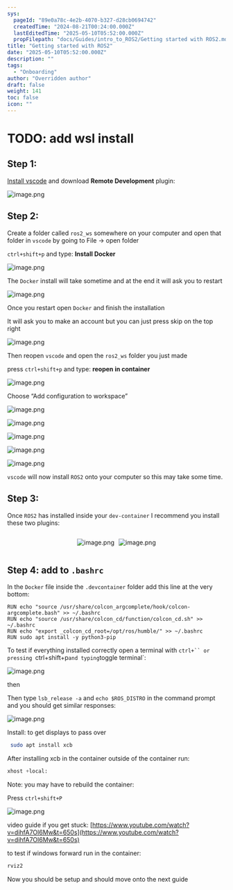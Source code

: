 ```yaml
---
sys:
  pageId: "89e0a78c-4e2b-4070-b327-d28cb0694742"
  createdTime: "2024-08-21T00:24:00.000Z"
  lastEditedTime: "2025-05-10T05:52:00.000Z"
  propFilepath: "docs/Guides/intro_to_ROS2/Getting started with ROS2.md"
title: "Getting started with ROS2"
date: "2025-05-10T05:52:00.000Z"
description: ""
tags:
  - "Onboarding"
author: "Overridden author"
draft: false
weight: 141
toc: false
icon: ""
---
```


# TODO: add wsl install

## Step 1:

[Install vscode](https://code.visualstudio.com/download) and download **Remote Development** plugin:

![image.png](https://prod-files-secure.s3.us-west-2.amazonaws.com/d518164a-d88e-44d1-a4ee-3adb3bd8bce0/efb52993-1881-4a40-b95e-6f020334f022/image.png?X-Amz-Algorithm=AWS4-HMAC-SHA256&X-Amz-Content-Sha256=UNSIGNED-PAYLOAD&X-Amz-Credential=ASIAZI2LB466QNR2XYW3%2F20250515%2Fus-west-2%2Fs3%2Faws4_request&X-Amz-Date=20250515T150928Z&X-Amz-Expires=3600&X-Amz-Security-Token=IQoJb3JpZ2luX2VjEHcaCXVzLXdlc3QtMiJHMEUCIQCQZss8nY0uTyDst%2FJ%2FD32K9YMoAQzDqnlTn%2BkGV0xTSAIgdCHpYUt5l8sIunBPU%2BYKXnT115Vw4X%2FDeFjSQd5F0VAq%2FwMILxAAGgw2Mzc0MjMxODM4MDUiDC7qbLYYoXlQF5W2iircA7MrlDiJUbU20y0gRF9kL7dIKS2V%2FfeqGbpRXVlt5pTVo3R8SSuzvC2djX4BmZ%2FoKLVRbn4byhG0vENCPyIjWYljkYteT%2B441TdnMWEZrspJqb7GIwur3118kGtkv1u5tEnMGdhvYMgTKSrxvTPDaV1cyk2kr%2FyV4VhVP%2FsSxHHW8oy7i1MzZaOINrv7MNXeI%2Baq6nmq2bW6%2F%2F0EhAAnKPFGD2yWyCv9x7eQISQBOVpatmT0wiK2SWVs7JYqcmwokNCTn5vi9FQzVttbGIq%2Bic7lurWMUoS6ZtgCV%2BP4sxfAhx5jdL7iaKsHzfz%2BHNRY5GuSPaM7p6qxUyrpBdxL6DHQFCBGZlGLRFQeYnct3rjxp5ii3oWDkHg6gr%2BSUVVXruRb9VqUUtBLwgOpz9n2YG0Dg5s8fXYUVf7SZ1M3J5r9wDbW8aoo9LZI93wNwd6OvNWtfqLv%2B7uNSyrr8vLHAoniqASILDNy4iAuJwxUISUx7COSTuoLwmiciSpa89ZR55Fqvcn65NzJ5OPrETMmKLwmFS1Xlfu%2Fi0K1Fm%2FVdPv22u6oy8cYOqhWQIPZqf4SjbkEYTfvmj7WohCQVT%2FdPUUhs%2BYEt8xxxqVXfPg2Ig%2F%2BkwTEZHP6q1y6lIFAMJfwl8EGOqUBQeYrnG88EQvcQhUSUv4KfWG%2FQrZokmY4cJjQ7zuCdaekPacK7luXE6h85hmzvzFTLLwN8BtplOu%2BeJvaf6Nn07%2FdN%2FkfgTvmY5IiN2rEAlWutAdCGIMeQJ9esCDM5%2Bnd5t1Ydcqi0dQNr1p3FT%2Bt4MmFvqzH6Sl%2FzAYrV3OfeIksARYeJbYjni5EFEcWb0HAA1E%2FX4aoLPj14IqIFMjI9s4Ss8Il&X-Amz-Signature=f1d961f58190c51e0a9b8a2634606cb72c49e6fce83ecc2c587c5319f59a6261&X-Amz-SignedHeaders=host&x-id=GetObject)

## Step 2:

Create a folder called `ros2_ws` somewhere on your computer and open that folder in `vscode` by going to File → open folder 

`ctrl+shift+p` and type: **Install Docker**

![image.png](https://prod-files-secure.s3.us-west-2.amazonaws.com/d518164a-d88e-44d1-a4ee-3adb3bd8bce0/2269dc0e-1cd5-47ff-bceb-c04ad9b2eab0/image.png?X-Amz-Algorithm=AWS4-HMAC-SHA256&X-Amz-Content-Sha256=UNSIGNED-PAYLOAD&X-Amz-Credential=ASIAZI2LB466QNR2XYW3%2F20250515%2Fus-west-2%2Fs3%2Faws4_request&X-Amz-Date=20250515T150928Z&X-Amz-Expires=3600&X-Amz-Security-Token=IQoJb3JpZ2luX2VjEHcaCXVzLXdlc3QtMiJHMEUCIQCQZss8nY0uTyDst%2FJ%2FD32K9YMoAQzDqnlTn%2BkGV0xTSAIgdCHpYUt5l8sIunBPU%2BYKXnT115Vw4X%2FDeFjSQd5F0VAq%2FwMILxAAGgw2Mzc0MjMxODM4MDUiDC7qbLYYoXlQF5W2iircA7MrlDiJUbU20y0gRF9kL7dIKS2V%2FfeqGbpRXVlt5pTVo3R8SSuzvC2djX4BmZ%2FoKLVRbn4byhG0vENCPyIjWYljkYteT%2B441TdnMWEZrspJqb7GIwur3118kGtkv1u5tEnMGdhvYMgTKSrxvTPDaV1cyk2kr%2FyV4VhVP%2FsSxHHW8oy7i1MzZaOINrv7MNXeI%2Baq6nmq2bW6%2F%2F0EhAAnKPFGD2yWyCv9x7eQISQBOVpatmT0wiK2SWVs7JYqcmwokNCTn5vi9FQzVttbGIq%2Bic7lurWMUoS6ZtgCV%2BP4sxfAhx5jdL7iaKsHzfz%2BHNRY5GuSPaM7p6qxUyrpBdxL6DHQFCBGZlGLRFQeYnct3rjxp5ii3oWDkHg6gr%2BSUVVXruRb9VqUUtBLwgOpz9n2YG0Dg5s8fXYUVf7SZ1M3J5r9wDbW8aoo9LZI93wNwd6OvNWtfqLv%2B7uNSyrr8vLHAoniqASILDNy4iAuJwxUISUx7COSTuoLwmiciSpa89ZR55Fqvcn65NzJ5OPrETMmKLwmFS1Xlfu%2Fi0K1Fm%2FVdPv22u6oy8cYOqhWQIPZqf4SjbkEYTfvmj7WohCQVT%2FdPUUhs%2BYEt8xxxqVXfPg2Ig%2F%2BkwTEZHP6q1y6lIFAMJfwl8EGOqUBQeYrnG88EQvcQhUSUv4KfWG%2FQrZokmY4cJjQ7zuCdaekPacK7luXE6h85hmzvzFTLLwN8BtplOu%2BeJvaf6Nn07%2FdN%2FkfgTvmY5IiN2rEAlWutAdCGIMeQJ9esCDM5%2Bnd5t1Ydcqi0dQNr1p3FT%2Bt4MmFvqzH6Sl%2FzAYrV3OfeIksARYeJbYjni5EFEcWb0HAA1E%2FX4aoLPj14IqIFMjI9s4Ss8Il&X-Amz-Signature=a1837b47536d67b8b6552186bbee470b070205d5c904da17cfa403bea05c3106&X-Amz-SignedHeaders=host&x-id=GetObject)

The `Docker` install will take sometime and at the end it will ask you to restart

![image.png](https://prod-files-secure.s3.us-west-2.amazonaws.com/d518164a-d88e-44d1-a4ee-3adb3bd8bce0/ed233f78-be33-4b1f-b89c-9c346c0e961e/image.png?X-Amz-Algorithm=AWS4-HMAC-SHA256&X-Amz-Content-Sha256=UNSIGNED-PAYLOAD&X-Amz-Credential=ASIAZI2LB466QNR2XYW3%2F20250515%2Fus-west-2%2Fs3%2Faws4_request&X-Amz-Date=20250515T150928Z&X-Amz-Expires=3600&X-Amz-Security-Token=IQoJb3JpZ2luX2VjEHcaCXVzLXdlc3QtMiJHMEUCIQCQZss8nY0uTyDst%2FJ%2FD32K9YMoAQzDqnlTn%2BkGV0xTSAIgdCHpYUt5l8sIunBPU%2BYKXnT115Vw4X%2FDeFjSQd5F0VAq%2FwMILxAAGgw2Mzc0MjMxODM4MDUiDC7qbLYYoXlQF5W2iircA7MrlDiJUbU20y0gRF9kL7dIKS2V%2FfeqGbpRXVlt5pTVo3R8SSuzvC2djX4BmZ%2FoKLVRbn4byhG0vENCPyIjWYljkYteT%2B441TdnMWEZrspJqb7GIwur3118kGtkv1u5tEnMGdhvYMgTKSrxvTPDaV1cyk2kr%2FyV4VhVP%2FsSxHHW8oy7i1MzZaOINrv7MNXeI%2Baq6nmq2bW6%2F%2F0EhAAnKPFGD2yWyCv9x7eQISQBOVpatmT0wiK2SWVs7JYqcmwokNCTn5vi9FQzVttbGIq%2Bic7lurWMUoS6ZtgCV%2BP4sxfAhx5jdL7iaKsHzfz%2BHNRY5GuSPaM7p6qxUyrpBdxL6DHQFCBGZlGLRFQeYnct3rjxp5ii3oWDkHg6gr%2BSUVVXruRb9VqUUtBLwgOpz9n2YG0Dg5s8fXYUVf7SZ1M3J5r9wDbW8aoo9LZI93wNwd6OvNWtfqLv%2B7uNSyrr8vLHAoniqASILDNy4iAuJwxUISUx7COSTuoLwmiciSpa89ZR55Fqvcn65NzJ5OPrETMmKLwmFS1Xlfu%2Fi0K1Fm%2FVdPv22u6oy8cYOqhWQIPZqf4SjbkEYTfvmj7WohCQVT%2FdPUUhs%2BYEt8xxxqVXfPg2Ig%2F%2BkwTEZHP6q1y6lIFAMJfwl8EGOqUBQeYrnG88EQvcQhUSUv4KfWG%2FQrZokmY4cJjQ7zuCdaekPacK7luXE6h85hmzvzFTLLwN8BtplOu%2BeJvaf6Nn07%2FdN%2FkfgTvmY5IiN2rEAlWutAdCGIMeQJ9esCDM5%2Bnd5t1Ydcqi0dQNr1p3FT%2Bt4MmFvqzH6Sl%2FzAYrV3OfeIksARYeJbYjni5EFEcWb0HAA1E%2FX4aoLPj14IqIFMjI9s4Ss8Il&X-Amz-Signature=40feadad810b3c303e516ecadfeadd68f12efa2ee3fb29362250d3b29f1984d9&X-Amz-SignedHeaders=host&x-id=GetObject)

Once you restart open `Docker` and finish the installation

It will ask you to make an account but you can just press skip on the top right

![image.png](https://prod-files-secure.s3.us-west-2.amazonaws.com/d518164a-d88e-44d1-a4ee-3adb3bd8bce0/21010ad9-1659-4fd9-9f59-9932a09b2a3d/image.png?X-Amz-Algorithm=AWS4-HMAC-SHA256&X-Amz-Content-Sha256=UNSIGNED-PAYLOAD&X-Amz-Credential=ASIAZI2LB466QNR2XYW3%2F20250515%2Fus-west-2%2Fs3%2Faws4_request&X-Amz-Date=20250515T150928Z&X-Amz-Expires=3600&X-Amz-Security-Token=IQoJb3JpZ2luX2VjEHcaCXVzLXdlc3QtMiJHMEUCIQCQZss8nY0uTyDst%2FJ%2FD32K9YMoAQzDqnlTn%2BkGV0xTSAIgdCHpYUt5l8sIunBPU%2BYKXnT115Vw4X%2FDeFjSQd5F0VAq%2FwMILxAAGgw2Mzc0MjMxODM4MDUiDC7qbLYYoXlQF5W2iircA7MrlDiJUbU20y0gRF9kL7dIKS2V%2FfeqGbpRXVlt5pTVo3R8SSuzvC2djX4BmZ%2FoKLVRbn4byhG0vENCPyIjWYljkYteT%2B441TdnMWEZrspJqb7GIwur3118kGtkv1u5tEnMGdhvYMgTKSrxvTPDaV1cyk2kr%2FyV4VhVP%2FsSxHHW8oy7i1MzZaOINrv7MNXeI%2Baq6nmq2bW6%2F%2F0EhAAnKPFGD2yWyCv9x7eQISQBOVpatmT0wiK2SWVs7JYqcmwokNCTn5vi9FQzVttbGIq%2Bic7lurWMUoS6ZtgCV%2BP4sxfAhx5jdL7iaKsHzfz%2BHNRY5GuSPaM7p6qxUyrpBdxL6DHQFCBGZlGLRFQeYnct3rjxp5ii3oWDkHg6gr%2BSUVVXruRb9VqUUtBLwgOpz9n2YG0Dg5s8fXYUVf7SZ1M3J5r9wDbW8aoo9LZI93wNwd6OvNWtfqLv%2B7uNSyrr8vLHAoniqASILDNy4iAuJwxUISUx7COSTuoLwmiciSpa89ZR55Fqvcn65NzJ5OPrETMmKLwmFS1Xlfu%2Fi0K1Fm%2FVdPv22u6oy8cYOqhWQIPZqf4SjbkEYTfvmj7WohCQVT%2FdPUUhs%2BYEt8xxxqVXfPg2Ig%2F%2BkwTEZHP6q1y6lIFAMJfwl8EGOqUBQeYrnG88EQvcQhUSUv4KfWG%2FQrZokmY4cJjQ7zuCdaekPacK7luXE6h85hmzvzFTLLwN8BtplOu%2BeJvaf6Nn07%2FdN%2FkfgTvmY5IiN2rEAlWutAdCGIMeQJ9esCDM5%2Bnd5t1Ydcqi0dQNr1p3FT%2Bt4MmFvqzH6Sl%2FzAYrV3OfeIksARYeJbYjni5EFEcWb0HAA1E%2FX4aoLPj14IqIFMjI9s4Ss8Il&X-Amz-Signature=10ebb3a0d3f1e63655ef38b8c76184478f71198e5a41160a9c2972944ff0834a&X-Amz-SignedHeaders=host&x-id=GetObject)

Then reopen `vscode` and open the `ros2_ws` folder you just made

press `ctrl+shift+p` and type: **reopen in container**

![image.png](https://prod-files-secure.s3.us-west-2.amazonaws.com/d518164a-d88e-44d1-a4ee-3adb3bd8bce0/4e93b8c2-41ad-488c-8095-c74205196118/image.png?X-Amz-Algorithm=AWS4-HMAC-SHA256&X-Amz-Content-Sha256=UNSIGNED-PAYLOAD&X-Amz-Credential=ASIAZI2LB466QNR2XYW3%2F20250515%2Fus-west-2%2Fs3%2Faws4_request&X-Amz-Date=20250515T150928Z&X-Amz-Expires=3600&X-Amz-Security-Token=IQoJb3JpZ2luX2VjEHcaCXVzLXdlc3QtMiJHMEUCIQCQZss8nY0uTyDst%2FJ%2FD32K9YMoAQzDqnlTn%2BkGV0xTSAIgdCHpYUt5l8sIunBPU%2BYKXnT115Vw4X%2FDeFjSQd5F0VAq%2FwMILxAAGgw2Mzc0MjMxODM4MDUiDC7qbLYYoXlQF5W2iircA7MrlDiJUbU20y0gRF9kL7dIKS2V%2FfeqGbpRXVlt5pTVo3R8SSuzvC2djX4BmZ%2FoKLVRbn4byhG0vENCPyIjWYljkYteT%2B441TdnMWEZrspJqb7GIwur3118kGtkv1u5tEnMGdhvYMgTKSrxvTPDaV1cyk2kr%2FyV4VhVP%2FsSxHHW8oy7i1MzZaOINrv7MNXeI%2Baq6nmq2bW6%2F%2F0EhAAnKPFGD2yWyCv9x7eQISQBOVpatmT0wiK2SWVs7JYqcmwokNCTn5vi9FQzVttbGIq%2Bic7lurWMUoS6ZtgCV%2BP4sxfAhx5jdL7iaKsHzfz%2BHNRY5GuSPaM7p6qxUyrpBdxL6DHQFCBGZlGLRFQeYnct3rjxp5ii3oWDkHg6gr%2BSUVVXruRb9VqUUtBLwgOpz9n2YG0Dg5s8fXYUVf7SZ1M3J5r9wDbW8aoo9LZI93wNwd6OvNWtfqLv%2B7uNSyrr8vLHAoniqASILDNy4iAuJwxUISUx7COSTuoLwmiciSpa89ZR55Fqvcn65NzJ5OPrETMmKLwmFS1Xlfu%2Fi0K1Fm%2FVdPv22u6oy8cYOqhWQIPZqf4SjbkEYTfvmj7WohCQVT%2FdPUUhs%2BYEt8xxxqVXfPg2Ig%2F%2BkwTEZHP6q1y6lIFAMJfwl8EGOqUBQeYrnG88EQvcQhUSUv4KfWG%2FQrZokmY4cJjQ7zuCdaekPacK7luXE6h85hmzvzFTLLwN8BtplOu%2BeJvaf6Nn07%2FdN%2FkfgTvmY5IiN2rEAlWutAdCGIMeQJ9esCDM5%2Bnd5t1Ydcqi0dQNr1p3FT%2Bt4MmFvqzH6Sl%2FzAYrV3OfeIksARYeJbYjni5EFEcWb0HAA1E%2FX4aoLPj14IqIFMjI9s4Ss8Il&X-Amz-Signature=f863f44e67c80eb3373fdec7ebacb1bad8317769753adef48100bdc7dcf4f6cf&X-Amz-SignedHeaders=host&x-id=GetObject)

Choose “Add configuration to workspace”

![image.png](https://prod-files-secure.s3.us-west-2.amazonaws.com/d518164a-d88e-44d1-a4ee-3adb3bd8bce0/9560b282-5060-4989-ba37-97e7b2c22476/image.png?X-Amz-Algorithm=AWS4-HMAC-SHA256&X-Amz-Content-Sha256=UNSIGNED-PAYLOAD&X-Amz-Credential=ASIAZI2LB466QNR2XYW3%2F20250515%2Fus-west-2%2Fs3%2Faws4_request&X-Amz-Date=20250515T150928Z&X-Amz-Expires=3600&X-Amz-Security-Token=IQoJb3JpZ2luX2VjEHcaCXVzLXdlc3QtMiJHMEUCIQCQZss8nY0uTyDst%2FJ%2FD32K9YMoAQzDqnlTn%2BkGV0xTSAIgdCHpYUt5l8sIunBPU%2BYKXnT115Vw4X%2FDeFjSQd5F0VAq%2FwMILxAAGgw2Mzc0MjMxODM4MDUiDC7qbLYYoXlQF5W2iircA7MrlDiJUbU20y0gRF9kL7dIKS2V%2FfeqGbpRXVlt5pTVo3R8SSuzvC2djX4BmZ%2FoKLVRbn4byhG0vENCPyIjWYljkYteT%2B441TdnMWEZrspJqb7GIwur3118kGtkv1u5tEnMGdhvYMgTKSrxvTPDaV1cyk2kr%2FyV4VhVP%2FsSxHHW8oy7i1MzZaOINrv7MNXeI%2Baq6nmq2bW6%2F%2F0EhAAnKPFGD2yWyCv9x7eQISQBOVpatmT0wiK2SWVs7JYqcmwokNCTn5vi9FQzVttbGIq%2Bic7lurWMUoS6ZtgCV%2BP4sxfAhx5jdL7iaKsHzfz%2BHNRY5GuSPaM7p6qxUyrpBdxL6DHQFCBGZlGLRFQeYnct3rjxp5ii3oWDkHg6gr%2BSUVVXruRb9VqUUtBLwgOpz9n2YG0Dg5s8fXYUVf7SZ1M3J5r9wDbW8aoo9LZI93wNwd6OvNWtfqLv%2B7uNSyrr8vLHAoniqASILDNy4iAuJwxUISUx7COSTuoLwmiciSpa89ZR55Fqvcn65NzJ5OPrETMmKLwmFS1Xlfu%2Fi0K1Fm%2FVdPv22u6oy8cYOqhWQIPZqf4SjbkEYTfvmj7WohCQVT%2FdPUUhs%2BYEt8xxxqVXfPg2Ig%2F%2BkwTEZHP6q1y6lIFAMJfwl8EGOqUBQeYrnG88EQvcQhUSUv4KfWG%2FQrZokmY4cJjQ7zuCdaekPacK7luXE6h85hmzvzFTLLwN8BtplOu%2BeJvaf6Nn07%2FdN%2FkfgTvmY5IiN2rEAlWutAdCGIMeQJ9esCDM5%2Bnd5t1Ydcqi0dQNr1p3FT%2Bt4MmFvqzH6Sl%2FzAYrV3OfeIksARYeJbYjni5EFEcWb0HAA1E%2FX4aoLPj14IqIFMjI9s4Ss8Il&X-Amz-Signature=b06eb5afac24c71b987957e535469aeebf126d7f9fba1bf069b22faecd349512&X-Amz-SignedHeaders=host&x-id=GetObject)

![image.png](https://prod-files-secure.s3.us-west-2.amazonaws.com/d518164a-d88e-44d1-a4ee-3adb3bd8bce0/2ee63f81-886b-48e8-a553-dc6e5eac99e4/image.png?X-Amz-Algorithm=AWS4-HMAC-SHA256&X-Amz-Content-Sha256=UNSIGNED-PAYLOAD&X-Amz-Credential=ASIAZI2LB466QNR2XYW3%2F20250515%2Fus-west-2%2Fs3%2Faws4_request&X-Amz-Date=20250515T150928Z&X-Amz-Expires=3600&X-Amz-Security-Token=IQoJb3JpZ2luX2VjEHcaCXVzLXdlc3QtMiJHMEUCIQCQZss8nY0uTyDst%2FJ%2FD32K9YMoAQzDqnlTn%2BkGV0xTSAIgdCHpYUt5l8sIunBPU%2BYKXnT115Vw4X%2FDeFjSQd5F0VAq%2FwMILxAAGgw2Mzc0MjMxODM4MDUiDC7qbLYYoXlQF5W2iircA7MrlDiJUbU20y0gRF9kL7dIKS2V%2FfeqGbpRXVlt5pTVo3R8SSuzvC2djX4BmZ%2FoKLVRbn4byhG0vENCPyIjWYljkYteT%2B441TdnMWEZrspJqb7GIwur3118kGtkv1u5tEnMGdhvYMgTKSrxvTPDaV1cyk2kr%2FyV4VhVP%2FsSxHHW8oy7i1MzZaOINrv7MNXeI%2Baq6nmq2bW6%2F%2F0EhAAnKPFGD2yWyCv9x7eQISQBOVpatmT0wiK2SWVs7JYqcmwokNCTn5vi9FQzVttbGIq%2Bic7lurWMUoS6ZtgCV%2BP4sxfAhx5jdL7iaKsHzfz%2BHNRY5GuSPaM7p6qxUyrpBdxL6DHQFCBGZlGLRFQeYnct3rjxp5ii3oWDkHg6gr%2BSUVVXruRb9VqUUtBLwgOpz9n2YG0Dg5s8fXYUVf7SZ1M3J5r9wDbW8aoo9LZI93wNwd6OvNWtfqLv%2B7uNSyrr8vLHAoniqASILDNy4iAuJwxUISUx7COSTuoLwmiciSpa89ZR55Fqvcn65NzJ5OPrETMmKLwmFS1Xlfu%2Fi0K1Fm%2FVdPv22u6oy8cYOqhWQIPZqf4SjbkEYTfvmj7WohCQVT%2FdPUUhs%2BYEt8xxxqVXfPg2Ig%2F%2BkwTEZHP6q1y6lIFAMJfwl8EGOqUBQeYrnG88EQvcQhUSUv4KfWG%2FQrZokmY4cJjQ7zuCdaekPacK7luXE6h85hmzvzFTLLwN8BtplOu%2BeJvaf6Nn07%2FdN%2FkfgTvmY5IiN2rEAlWutAdCGIMeQJ9esCDM5%2Bnd5t1Ydcqi0dQNr1p3FT%2Bt4MmFvqzH6Sl%2FzAYrV3OfeIksARYeJbYjni5EFEcWb0HAA1E%2FX4aoLPj14IqIFMjI9s4Ss8Il&X-Amz-Signature=bc8a4ce5c2c26940c94d2254c8a5ba0614f5d3bee4edb8a0b1016d69f679b899&X-Amz-SignedHeaders=host&x-id=GetObject)

![image.png](https://prod-files-secure.s3.us-west-2.amazonaws.com/d518164a-d88e-44d1-a4ee-3adb3bd8bce0/ae1580b2-b048-407e-aed9-b584224a7a04/image.png?X-Amz-Algorithm=AWS4-HMAC-SHA256&X-Amz-Content-Sha256=UNSIGNED-PAYLOAD&X-Amz-Credential=ASIAZI2LB466QNR2XYW3%2F20250515%2Fus-west-2%2Fs3%2Faws4_request&X-Amz-Date=20250515T150928Z&X-Amz-Expires=3600&X-Amz-Security-Token=IQoJb3JpZ2luX2VjEHcaCXVzLXdlc3QtMiJHMEUCIQCQZss8nY0uTyDst%2FJ%2FD32K9YMoAQzDqnlTn%2BkGV0xTSAIgdCHpYUt5l8sIunBPU%2BYKXnT115Vw4X%2FDeFjSQd5F0VAq%2FwMILxAAGgw2Mzc0MjMxODM4MDUiDC7qbLYYoXlQF5W2iircA7MrlDiJUbU20y0gRF9kL7dIKS2V%2FfeqGbpRXVlt5pTVo3R8SSuzvC2djX4BmZ%2FoKLVRbn4byhG0vENCPyIjWYljkYteT%2B441TdnMWEZrspJqb7GIwur3118kGtkv1u5tEnMGdhvYMgTKSrxvTPDaV1cyk2kr%2FyV4VhVP%2FsSxHHW8oy7i1MzZaOINrv7MNXeI%2Baq6nmq2bW6%2F%2F0EhAAnKPFGD2yWyCv9x7eQISQBOVpatmT0wiK2SWVs7JYqcmwokNCTn5vi9FQzVttbGIq%2Bic7lurWMUoS6ZtgCV%2BP4sxfAhx5jdL7iaKsHzfz%2BHNRY5GuSPaM7p6qxUyrpBdxL6DHQFCBGZlGLRFQeYnct3rjxp5ii3oWDkHg6gr%2BSUVVXruRb9VqUUtBLwgOpz9n2YG0Dg5s8fXYUVf7SZ1M3J5r9wDbW8aoo9LZI93wNwd6OvNWtfqLv%2B7uNSyrr8vLHAoniqASILDNy4iAuJwxUISUx7COSTuoLwmiciSpa89ZR55Fqvcn65NzJ5OPrETMmKLwmFS1Xlfu%2Fi0K1Fm%2FVdPv22u6oy8cYOqhWQIPZqf4SjbkEYTfvmj7WohCQVT%2FdPUUhs%2BYEt8xxxqVXfPg2Ig%2F%2BkwTEZHP6q1y6lIFAMJfwl8EGOqUBQeYrnG88EQvcQhUSUv4KfWG%2FQrZokmY4cJjQ7zuCdaekPacK7luXE6h85hmzvzFTLLwN8BtplOu%2BeJvaf6Nn07%2FdN%2FkfgTvmY5IiN2rEAlWutAdCGIMeQJ9esCDM5%2Bnd5t1Ydcqi0dQNr1p3FT%2Bt4MmFvqzH6Sl%2FzAYrV3OfeIksARYeJbYjni5EFEcWb0HAA1E%2FX4aoLPj14IqIFMjI9s4Ss8Il&X-Amz-Signature=738e94201ebcce7c7c6dbcd51081699f142782874fa79e23fdb3454236127757&X-Amz-SignedHeaders=host&x-id=GetObject)

![image.png](https://prod-files-secure.s3.us-west-2.amazonaws.com/d518164a-d88e-44d1-a4ee-3adb3bd8bce0/53255b28-f75e-430f-b9e3-c0ac8577e42b/image.png?X-Amz-Algorithm=AWS4-HMAC-SHA256&X-Amz-Content-Sha256=UNSIGNED-PAYLOAD&X-Amz-Credential=ASIAZI2LB466QNR2XYW3%2F20250515%2Fus-west-2%2Fs3%2Faws4_request&X-Amz-Date=20250515T150928Z&X-Amz-Expires=3600&X-Amz-Security-Token=IQoJb3JpZ2luX2VjEHcaCXVzLXdlc3QtMiJHMEUCIQCQZss8nY0uTyDst%2FJ%2FD32K9YMoAQzDqnlTn%2BkGV0xTSAIgdCHpYUt5l8sIunBPU%2BYKXnT115Vw4X%2FDeFjSQd5F0VAq%2FwMILxAAGgw2Mzc0MjMxODM4MDUiDC7qbLYYoXlQF5W2iircA7MrlDiJUbU20y0gRF9kL7dIKS2V%2FfeqGbpRXVlt5pTVo3R8SSuzvC2djX4BmZ%2FoKLVRbn4byhG0vENCPyIjWYljkYteT%2B441TdnMWEZrspJqb7GIwur3118kGtkv1u5tEnMGdhvYMgTKSrxvTPDaV1cyk2kr%2FyV4VhVP%2FsSxHHW8oy7i1MzZaOINrv7MNXeI%2Baq6nmq2bW6%2F%2F0EhAAnKPFGD2yWyCv9x7eQISQBOVpatmT0wiK2SWVs7JYqcmwokNCTn5vi9FQzVttbGIq%2Bic7lurWMUoS6ZtgCV%2BP4sxfAhx5jdL7iaKsHzfz%2BHNRY5GuSPaM7p6qxUyrpBdxL6DHQFCBGZlGLRFQeYnct3rjxp5ii3oWDkHg6gr%2BSUVVXruRb9VqUUtBLwgOpz9n2YG0Dg5s8fXYUVf7SZ1M3J5r9wDbW8aoo9LZI93wNwd6OvNWtfqLv%2B7uNSyrr8vLHAoniqASILDNy4iAuJwxUISUx7COSTuoLwmiciSpa89ZR55Fqvcn65NzJ5OPrETMmKLwmFS1Xlfu%2Fi0K1Fm%2FVdPv22u6oy8cYOqhWQIPZqf4SjbkEYTfvmj7WohCQVT%2FdPUUhs%2BYEt8xxxqVXfPg2Ig%2F%2BkwTEZHP6q1y6lIFAMJfwl8EGOqUBQeYrnG88EQvcQhUSUv4KfWG%2FQrZokmY4cJjQ7zuCdaekPacK7luXE6h85hmzvzFTLLwN8BtplOu%2BeJvaf6Nn07%2FdN%2FkfgTvmY5IiN2rEAlWutAdCGIMeQJ9esCDM5%2Bnd5t1Ydcqi0dQNr1p3FT%2Bt4MmFvqzH6Sl%2FzAYrV3OfeIksARYeJbYjni5EFEcWb0HAA1E%2FX4aoLPj14IqIFMjI9s4Ss8Il&X-Amz-Signature=5ff7e77247fa6614fc1af6242c628891e9851a6a5bee374d88d6895ab411a4ef&X-Amz-SignedHeaders=host&x-id=GetObject)

![image.png](https://prod-files-secure.s3.us-west-2.amazonaws.com/d518164a-d88e-44d1-a4ee-3adb3bd8bce0/7c562767-5af9-4ffb-97d1-327bcdf4ee00/image.png?X-Amz-Algorithm=AWS4-HMAC-SHA256&X-Amz-Content-Sha256=UNSIGNED-PAYLOAD&X-Amz-Credential=ASIAZI2LB466QNR2XYW3%2F20250515%2Fus-west-2%2Fs3%2Faws4_request&X-Amz-Date=20250515T150928Z&X-Amz-Expires=3600&X-Amz-Security-Token=IQoJb3JpZ2luX2VjEHcaCXVzLXdlc3QtMiJHMEUCIQCQZss8nY0uTyDst%2FJ%2FD32K9YMoAQzDqnlTn%2BkGV0xTSAIgdCHpYUt5l8sIunBPU%2BYKXnT115Vw4X%2FDeFjSQd5F0VAq%2FwMILxAAGgw2Mzc0MjMxODM4MDUiDC7qbLYYoXlQF5W2iircA7MrlDiJUbU20y0gRF9kL7dIKS2V%2FfeqGbpRXVlt5pTVo3R8SSuzvC2djX4BmZ%2FoKLVRbn4byhG0vENCPyIjWYljkYteT%2B441TdnMWEZrspJqb7GIwur3118kGtkv1u5tEnMGdhvYMgTKSrxvTPDaV1cyk2kr%2FyV4VhVP%2FsSxHHW8oy7i1MzZaOINrv7MNXeI%2Baq6nmq2bW6%2F%2F0EhAAnKPFGD2yWyCv9x7eQISQBOVpatmT0wiK2SWVs7JYqcmwokNCTn5vi9FQzVttbGIq%2Bic7lurWMUoS6ZtgCV%2BP4sxfAhx5jdL7iaKsHzfz%2BHNRY5GuSPaM7p6qxUyrpBdxL6DHQFCBGZlGLRFQeYnct3rjxp5ii3oWDkHg6gr%2BSUVVXruRb9VqUUtBLwgOpz9n2YG0Dg5s8fXYUVf7SZ1M3J5r9wDbW8aoo9LZI93wNwd6OvNWtfqLv%2B7uNSyrr8vLHAoniqASILDNy4iAuJwxUISUx7COSTuoLwmiciSpa89ZR55Fqvcn65NzJ5OPrETMmKLwmFS1Xlfu%2Fi0K1Fm%2FVdPv22u6oy8cYOqhWQIPZqf4SjbkEYTfvmj7WohCQVT%2FdPUUhs%2BYEt8xxxqVXfPg2Ig%2F%2BkwTEZHP6q1y6lIFAMJfwl8EGOqUBQeYrnG88EQvcQhUSUv4KfWG%2FQrZokmY4cJjQ7zuCdaekPacK7luXE6h85hmzvzFTLLwN8BtplOu%2BeJvaf6Nn07%2FdN%2FkfgTvmY5IiN2rEAlWutAdCGIMeQJ9esCDM5%2Bnd5t1Ydcqi0dQNr1p3FT%2Bt4MmFvqzH6Sl%2FzAYrV3OfeIksARYeJbYjni5EFEcWb0HAA1E%2FX4aoLPj14IqIFMjI9s4Ss8Il&X-Amz-Signature=c09461ac053c760e82101383957280b83928e76b700fb43c315477b2cd4b6d23&X-Amz-SignedHeaders=host&x-id=GetObject)

`vscode` will now install `ROS2` onto your computer so this may take some time.

## Step 3:

Once `ROS2` has installed inside your `dev-container` I recommend you install these two plugins:

<div style="display: flex;flex-direction: row; column-gap:10px; max-width: 630px;justify-content: center;">
<div>

![image.png](https://prod-files-secure.s3.us-west-2.amazonaws.com/d518164a-d88e-44d1-a4ee-3adb3bd8bce0/3fc3d550-5a54-4ba1-ba6b-faa01cdb7369/image.png?X-Amz-Algorithm=AWS4-HMAC-SHA256&X-Amz-Content-Sha256=UNSIGNED-PAYLOAD&X-Amz-Credential=ASIAZI2LB4665NP2JSJC%2F20250515%2Fus-west-2%2Fs3%2Faws4_request&X-Amz-Date=20250515T150935Z&X-Amz-Expires=3600&X-Amz-Security-Token=IQoJb3JpZ2luX2VjEHcaCXVzLXdlc3QtMiJHMEUCIGxvXDFrR0%2F5jIavcnf8t%2BzCxN2TQs71Qd2SiCFXaD0rAiEA55JQy3xYg3nCt%2FdDoTXNTfq7rEezccrAkeQR2lXA%2BI0q%2FwMILxAAGgw2Mzc0MjMxODM4MDUiDF6NHzM03wtrnlKFrCrcAxCy3TQuJ9zdQ3FCdQmxsnzMM4pxclMAuvPWpFyXRrfDD4DFNqf%2F%2FmR50BgDX78pUsKxgDd7i5p1OjGptXst%2FtajQevWC3r9NWgcntm2YImVFX8Pyp8O093e0vBFQ1SehyDNPotGf%2B6GDb7flqfpPxHuRjFoYjXCYWk%2BUX8Sm%2FGbHqDRthlwKChszxWOftsZJwhwkU%2Bb%2BTZpLrpkcQeJctu1NdDdzI5cU1HYecZrShzSo%2FT7JuenmjK%2BTKLjfu0WrN68swmjsbrHZvlF9cccou08q3vXDU7MfJQHNAjI1JT%2FHLXqWineiFW56KomUOzcclhsljX40X3rX6d0bLdFfZijnYhtmQV6QrEhEeDtk0QWMVc42B%2FQ6NyG%2Fg8OSihzA8rXBI1gp2p2ro%2FT8bFL%2F8naOZIUQk3OLtbZoMUAxO9M9il9CgHe7C%2BbxBnUxHw8Cf7GWnCDRSBta%2FNLHYMoTuPZJFiI%2Fl4iQVtP7rPLZAnZMkw7FVl07gFg6zgP0AdoCOLI4jEUIu9uElVrLL1cDM0TNXBu72tPHLBHbg%2B17V3aOt2BIW1zw%2BrNCp%2FnnfR9NGRf6LbCJPZU5aVUeNssI5XvTPKp0PSqT7%2ByqUXNBz91b2awzxCYauaqFC6yMLfwl8EGOqUBwShJU5%2BrwU%2F8eaIOULAV%2BrM2EHttlv6rKG1llU61fZKTtWw7O%2BfvknI2wC%2FVr%2BjRD%2FwSj8pB8jWDeRsdNBk%2BuB5BcNap3AGtG9%2B5BcZ9VbLHw%2FgXjviMv2u9ZaJoz5hCLFq6shtSvy%2BXiijKV0T3UhgXIOqkEiexqnLpy1ljzK2GrkjmztZs69AHAbxjnGXnmpwogs%2Bm8%2BGorR0KQlTaAdP%2B92Ho&X-Amz-Signature=e53472b212857725d4278b9c6900d5dd9c3caedc52f3c99fcbe20a184a967159&X-Amz-SignedHeaders=host&x-id=GetObject)

</div>
<div>

![image.png](https://prod-files-secure.s3.us-west-2.amazonaws.com/d518164a-d88e-44d1-a4ee-3adb3bd8bce0/d994cc66-13c2-4093-a5a3-f84cf4601a82/image.png?X-Amz-Algorithm=AWS4-HMAC-SHA256&X-Amz-Content-Sha256=UNSIGNED-PAYLOAD&X-Amz-Credential=ASIAZI2LB4667FVEM2HT%2F20250515%2Fus-west-2%2Fs3%2Faws4_request&X-Amz-Date=20250515T150937Z&X-Amz-Expires=3600&X-Amz-Security-Token=IQoJb3JpZ2luX2VjEHcaCXVzLXdlc3QtMiJIMEYCIQCjWmss7sCWkeTT4gW%2BX0WsVEfdlFFX3J3t8qF5tWp4fwIhAMP2do%2FPvZI8i20uf9YULZhX5Gkpkcxk6%2FHJ5E0a7xRuKv8DCC8QABoMNjM3NDIzMTgzODA1IgwIsfrqdim3cggz9hwq3APGJlXX0PuRgXX4i7jau0sqyRSDNIMUvB3UkCHYPw4dySoZ%2BSLbD1undR0qXlq2J334hwGi%2FR%2FNFpAx1JL93UJcssmEsKdbBiBTu1AnQprX0YkoKMj4F8jLfzhKv3qVmyMmq4pmKm%2BPTDXjTJcHxuzcG%2BMKv3OkomkzO5fofaITi9sIgjHBmo1KnAA896%2BAPdKWO7wLq1eSaTxwvPr3eTYXt5czh%2BTArnywVKUKMgZ6SsiQWMwxHAn1o682kJHK2%2F2OrG%2FEJhMUpf7ZtSj8UAXsHbVKn1f8peSND03WSPvaX%2B0UtLcI6%2FX0jo96XioaIloluYfYudAcQU7cd15RcxIWbAeaW0T0qgEYk00un0uDXuDKW9RKnUSXGU%2BByvlbOOAjqArtehqcV1y%2BrYpkVQRyP0do8kW7fi%2BXFy06I6EOYZXagrk66WAMrYp5fTnXcBLIPmqMUvShy3h5AGlT48HFvdikWbPNsNvXg4SZqYgxiFy%2B08y4t36l0SchHyqrPnY8UXJBe6%2Fyzq6ryN5cyd6mtj7lNJvyQXR5SXFolf6fqyT3uNDGMOyvJx%2F9wE9JXAsg7%2B3xy%2FI1flNcD88nWITSW7i0HBhLGCC157bR5xAgcTy9LfYhXZ6KhKDP%2BDDR75fBBjqkAbgq1MLkcRKp%2Bsv1dAxZ%2FjbvkajC%2BU%2BSQywXnHf8TeG94Cfy61Cr8VTlLQD%2FBaH1bztHGydqgsZorqyfsyHr%2BTAsVI9p25i7mqXkoa9cPZb6NVnPcDNzqzV5eW6%2FytWUrQeWcU4rmwVdWHltWl%2B6GmcKsqiibIB2i5p82se5RqiEIY28i3Nn1l2Zmejbf%2B7ZGnZMaDaPMqx4BNuLAJWQqqbOfxkL&X-Amz-Signature=087e107fc252e3fd9195d0a7359e02a87105b2dce3a4643c871b46ea81a8a7e8&X-Amz-SignedHeaders=host&x-id=GetObject)

</div>
</div>

## Step 4: add to `.bashrc`

In the `Docker` file inside the `.devcontainer` folder add this line at the very bottom: 

```docker
RUN echo "source /usr/share/colcon_argcomplete/hook/colcon-argcomplete.bash" >> ~/.bashrc
RUN echo "source /usr/share/colcon_cd/function/colcon_cd.sh" >> ~/.bashrc
RUN echo "export _colcon_cd_root=/opt/ros/humble/" >> ~/.bashrc
RUN sudo apt install -y python3-pip 
```

To test if everything installed correctly open a terminal with `ctrl+`` or pressing `ctrl+shift+p` and typing `toggle terminal`:

![image.png](https://prod-files-secure.s3.us-west-2.amazonaws.com/d518164a-d88e-44d1-a4ee-3adb3bd8bce0/6a4943d8-b04e-4c02-9a58-775f3384d1a5/image.png?X-Amz-Algorithm=AWS4-HMAC-SHA256&X-Amz-Content-Sha256=UNSIGNED-PAYLOAD&X-Amz-Credential=ASIAZI2LB466QNR2XYW3%2F20250515%2Fus-west-2%2Fs3%2Faws4_request&X-Amz-Date=20250515T150928Z&X-Amz-Expires=3600&X-Amz-Security-Token=IQoJb3JpZ2luX2VjEHcaCXVzLXdlc3QtMiJHMEUCIQCQZss8nY0uTyDst%2FJ%2FD32K9YMoAQzDqnlTn%2BkGV0xTSAIgdCHpYUt5l8sIunBPU%2BYKXnT115Vw4X%2FDeFjSQd5F0VAq%2FwMILxAAGgw2Mzc0MjMxODM4MDUiDC7qbLYYoXlQF5W2iircA7MrlDiJUbU20y0gRF9kL7dIKS2V%2FfeqGbpRXVlt5pTVo3R8SSuzvC2djX4BmZ%2FoKLVRbn4byhG0vENCPyIjWYljkYteT%2B441TdnMWEZrspJqb7GIwur3118kGtkv1u5tEnMGdhvYMgTKSrxvTPDaV1cyk2kr%2FyV4VhVP%2FsSxHHW8oy7i1MzZaOINrv7MNXeI%2Baq6nmq2bW6%2F%2F0EhAAnKPFGD2yWyCv9x7eQISQBOVpatmT0wiK2SWVs7JYqcmwokNCTn5vi9FQzVttbGIq%2Bic7lurWMUoS6ZtgCV%2BP4sxfAhx5jdL7iaKsHzfz%2BHNRY5GuSPaM7p6qxUyrpBdxL6DHQFCBGZlGLRFQeYnct3rjxp5ii3oWDkHg6gr%2BSUVVXruRb9VqUUtBLwgOpz9n2YG0Dg5s8fXYUVf7SZ1M3J5r9wDbW8aoo9LZI93wNwd6OvNWtfqLv%2B7uNSyrr8vLHAoniqASILDNy4iAuJwxUISUx7COSTuoLwmiciSpa89ZR55Fqvcn65NzJ5OPrETMmKLwmFS1Xlfu%2Fi0K1Fm%2FVdPv22u6oy8cYOqhWQIPZqf4SjbkEYTfvmj7WohCQVT%2FdPUUhs%2BYEt8xxxqVXfPg2Ig%2F%2BkwTEZHP6q1y6lIFAMJfwl8EGOqUBQeYrnG88EQvcQhUSUv4KfWG%2FQrZokmY4cJjQ7zuCdaekPacK7luXE6h85hmzvzFTLLwN8BtplOu%2BeJvaf6Nn07%2FdN%2FkfgTvmY5IiN2rEAlWutAdCGIMeQJ9esCDM5%2Bnd5t1Ydcqi0dQNr1p3FT%2Bt4MmFvqzH6Sl%2FzAYrV3OfeIksARYeJbYjni5EFEcWb0HAA1E%2FX4aoLPj14IqIFMjI9s4Ss8Il&X-Amz-Signature=53fc11e0ffdf9d2d554ae548d50a353bb5a4251fa14b29cfefd62eaa34f101d1&X-Amz-SignedHeaders=host&x-id=GetObject)

then 

Then type `lsb_release -a` and `echo $ROS_DISTRO` in the command prompt and you should get similar responses:

![image.png](https://prod-files-secure.s3.us-west-2.amazonaws.com/d518164a-d88e-44d1-a4ee-3adb3bd8bce0/3e635dec-a805-4e85-8b9e-d000e5b71a4e/image.png?X-Amz-Algorithm=AWS4-HMAC-SHA256&X-Amz-Content-Sha256=UNSIGNED-PAYLOAD&X-Amz-Credential=ASIAZI2LB466QNR2XYW3%2F20250515%2Fus-west-2%2Fs3%2Faws4_request&X-Amz-Date=20250515T150928Z&X-Amz-Expires=3600&X-Amz-Security-Token=IQoJb3JpZ2luX2VjEHcaCXVzLXdlc3QtMiJHMEUCIQCQZss8nY0uTyDst%2FJ%2FD32K9YMoAQzDqnlTn%2BkGV0xTSAIgdCHpYUt5l8sIunBPU%2BYKXnT115Vw4X%2FDeFjSQd5F0VAq%2FwMILxAAGgw2Mzc0MjMxODM4MDUiDC7qbLYYoXlQF5W2iircA7MrlDiJUbU20y0gRF9kL7dIKS2V%2FfeqGbpRXVlt5pTVo3R8SSuzvC2djX4BmZ%2FoKLVRbn4byhG0vENCPyIjWYljkYteT%2B441TdnMWEZrspJqb7GIwur3118kGtkv1u5tEnMGdhvYMgTKSrxvTPDaV1cyk2kr%2FyV4VhVP%2FsSxHHW8oy7i1MzZaOINrv7MNXeI%2Baq6nmq2bW6%2F%2F0EhAAnKPFGD2yWyCv9x7eQISQBOVpatmT0wiK2SWVs7JYqcmwokNCTn5vi9FQzVttbGIq%2Bic7lurWMUoS6ZtgCV%2BP4sxfAhx5jdL7iaKsHzfz%2BHNRY5GuSPaM7p6qxUyrpBdxL6DHQFCBGZlGLRFQeYnct3rjxp5ii3oWDkHg6gr%2BSUVVXruRb9VqUUtBLwgOpz9n2YG0Dg5s8fXYUVf7SZ1M3J5r9wDbW8aoo9LZI93wNwd6OvNWtfqLv%2B7uNSyrr8vLHAoniqASILDNy4iAuJwxUISUx7COSTuoLwmiciSpa89ZR55Fqvcn65NzJ5OPrETMmKLwmFS1Xlfu%2Fi0K1Fm%2FVdPv22u6oy8cYOqhWQIPZqf4SjbkEYTfvmj7WohCQVT%2FdPUUhs%2BYEt8xxxqVXfPg2Ig%2F%2BkwTEZHP6q1y6lIFAMJfwl8EGOqUBQeYrnG88EQvcQhUSUv4KfWG%2FQrZokmY4cJjQ7zuCdaekPacK7luXE6h85hmzvzFTLLwN8BtplOu%2BeJvaf6Nn07%2FdN%2FkfgTvmY5IiN2rEAlWutAdCGIMeQJ9esCDM5%2Bnd5t1Ydcqi0dQNr1p3FT%2Bt4MmFvqzH6Sl%2FzAYrV3OfeIksARYeJbYjni5EFEcWb0HAA1E%2FX4aoLPj14IqIFMjI9s4Ss8Il&X-Amz-Signature=e1306a12350624d014d4570f54dc278f7c95d95199963e2e8d0b83258a4ea847&X-Amz-SignedHeaders=host&x-id=GetObject)

Install:  to get displays to pass over

```bash
 sudo apt install xcb
```

After installing xcb in the container outside of the container run:

```python
xhost +local:
```

Note: you may have to rebuild the container:

Press `ctrl+shift+P`

![image.png](https://prod-files-secure.s3.us-west-2.amazonaws.com/d518164a-d88e-44d1-a4ee-3adb3bd8bce0/6c2be660-2618-4c38-9c26-53554f7a0b7b/image.png?X-Amz-Algorithm=AWS4-HMAC-SHA256&X-Amz-Content-Sha256=UNSIGNED-PAYLOAD&X-Amz-Credential=ASIAZI2LB466QNR2XYW3%2F20250515%2Fus-west-2%2Fs3%2Faws4_request&X-Amz-Date=20250515T150928Z&X-Amz-Expires=3600&X-Amz-Security-Token=IQoJb3JpZ2luX2VjEHcaCXVzLXdlc3QtMiJHMEUCIQCQZss8nY0uTyDst%2FJ%2FD32K9YMoAQzDqnlTn%2BkGV0xTSAIgdCHpYUt5l8sIunBPU%2BYKXnT115Vw4X%2FDeFjSQd5F0VAq%2FwMILxAAGgw2Mzc0MjMxODM4MDUiDC7qbLYYoXlQF5W2iircA7MrlDiJUbU20y0gRF9kL7dIKS2V%2FfeqGbpRXVlt5pTVo3R8SSuzvC2djX4BmZ%2FoKLVRbn4byhG0vENCPyIjWYljkYteT%2B441TdnMWEZrspJqb7GIwur3118kGtkv1u5tEnMGdhvYMgTKSrxvTPDaV1cyk2kr%2FyV4VhVP%2FsSxHHW8oy7i1MzZaOINrv7MNXeI%2Baq6nmq2bW6%2F%2F0EhAAnKPFGD2yWyCv9x7eQISQBOVpatmT0wiK2SWVs7JYqcmwokNCTn5vi9FQzVttbGIq%2Bic7lurWMUoS6ZtgCV%2BP4sxfAhx5jdL7iaKsHzfz%2BHNRY5GuSPaM7p6qxUyrpBdxL6DHQFCBGZlGLRFQeYnct3rjxp5ii3oWDkHg6gr%2BSUVVXruRb9VqUUtBLwgOpz9n2YG0Dg5s8fXYUVf7SZ1M3J5r9wDbW8aoo9LZI93wNwd6OvNWtfqLv%2B7uNSyrr8vLHAoniqASILDNy4iAuJwxUISUx7COSTuoLwmiciSpa89ZR55Fqvcn65NzJ5OPrETMmKLwmFS1Xlfu%2Fi0K1Fm%2FVdPv22u6oy8cYOqhWQIPZqf4SjbkEYTfvmj7WohCQVT%2FdPUUhs%2BYEt8xxxqVXfPg2Ig%2F%2BkwTEZHP6q1y6lIFAMJfwl8EGOqUBQeYrnG88EQvcQhUSUv4KfWG%2FQrZokmY4cJjQ7zuCdaekPacK7luXE6h85hmzvzFTLLwN8BtplOu%2BeJvaf6Nn07%2FdN%2FkfgTvmY5IiN2rEAlWutAdCGIMeQJ9esCDM5%2Bnd5t1Ydcqi0dQNr1p3FT%2Bt4MmFvqzH6Sl%2FzAYrV3OfeIksARYeJbYjni5EFEcWb0HAA1E%2FX4aoLPj14IqIFMjI9s4Ss8Il&X-Amz-Signature=612a654e9351006edea639d9eff4f1baae0d86efbc754732c4d98c1c21999007&X-Amz-SignedHeaders=host&x-id=GetObject)

video guide if you get stuck: [https://www.youtube.com/watch?v=dihfA7Ol6Mw&t=650s](https://www.youtube.com/watch?v=dihfA7Ol6Mw&t=650s)

to test if windows forward run in the container:

```bash
rviz2
```

Now you should be setup and should move onto the next guide 

